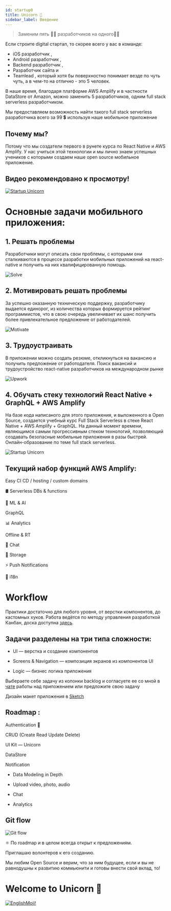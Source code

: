 ```yaml
---
id: startup0
title: Unicorn 🦄
sidebar_label: Введение
---
```


> Заменим пять ✋🏻 разработчиков на одного☝🏻

Если строите digital стартап, то скорее всего у вас в команде:

- iOS разработчик  ,
- Android разработчик ,
- Backend разработчик  ,
- Разработчик сайта      и
- Teamlead     , который хотя бы поверхностно понимает везде по чуть чуть, а в чем-то на отлично - это 5 человек.

В наше время, благодаря платформе AWS Amplify и в частности DataStore от Amazon, можно заменить 5 разработчиков, одним full stack serverless разработчиком.

Мы предоставляем возможность найти такого full stack serverless разработчика всего за 99 💲 используя наше мобильное приложение

## Почему мы?

Потому что мы создатели первого в рунете курса по React Native и AWS Amplify. У нас учиться этой технологии и мы лично знаем успешных учеников с которыми создаем наше open source мобильное приложение.

## Видео рекомендовано к просмотру!

[![Startup Unicorn](/img/startup/startup-00.gif)](https://youtu.be/r4wuKgh-oQM)

# Основные задачи мобильного приложения:

## 1. Решать проблемы

Разработчики могут описать свои проблемы, с которыми они сталкиваются в процессе разработки мобильных приложений на react-native и получить на них квалифицированную помощь.

![Solve](https://miro.medium.com/max/4800/1*ZNf3yYJJ80-UZwBZeretYg.png)

## 2. Мотивировать решать проблемы

За успешно оказанную техническую поддержку, разработчику выдается единорог, из количества которых формируется рейтинг программистов, что в свою очередь увеличивает их шанс получить более привлекательное предложение от работодателей.

![Motivate](https://miro.medium.com/max/4800/1*_BqhdLvRmLX4YN7rx5cWKA.png)

## 3. Трудоустраивать

В приложении можно создать резюме, откликнуться на вакансию и получить предложение от работодателя.
Поиск вакансий и трудоустройство react-native разработчиков на международном рынке

![Upwork](https://miro.medium.com/max/4800/1*RtVlTuN3yJw33SL8KT4Y4g.png)

## 4. Обучать стеку технологий React Native + GraphQL + AWS Amplify

На базе кода написаного для этого приложения, и выложенного в Open Source, создается учебный курс Full Stack Serverless в стеке React Native + AWS Amplify + GraphQL. На данный момент времени, являющимся самым прогрессивным стеком технологий, позволяющий создавать безопасные мобильные приложения в разы быстрей.
Онлайн-образование по теме full stack serverless.

![Startup Unicorn](/img/startup/startup-01.png)

## Текущий набор функций AWS Amplify:

 Easy CI CD / hosting / custom domains

🛢 Serverless DBs & functions

🤖 ML & AI

  GraphQL

📊 Analytics

   Offline & RT

📣 Chat

🕋 Storage

⚡️ Push Notifications

🤖 i18n

# Workflow

Практики достаточно для любого уровня, от верстки компонентов, до кастомных хуков.
Работа ведётся по методу управления разработкой Канбан, доска доступна [здесь](https://github.com/react-native-village/aws-amplify-react-hooks/projects/1).

## Задачи разделены на три типа сложности:

- UI — верстка и создание компонентов

- Screens & Navigation — композиция экранов из компонентов UI

- Logic — бизнес логика приложения

Выбераете себе задачу из колонки backlog и согласуете ее со мной в [чате](https://teleg.run/reactnativeunicorn) работы над приложением или предложите свою задачу

Дизайн макет приложения в [Sketch](https://www.dropbox.com/s/ixqgri05i2mtu6p/%D0%94%D0%B8%D0%BC%D0%BA%D0%B0%D0%A0%D0%B5%D0%B0%D0%BA%D1%82%D0%BD%D0%B0%D1%82%D0%B8%D0%B2%D0%BD%D1%8B%D0%B9.sketch?dl=0)

## Roadmap :

 Authentication 🔐

 CRUD (Create Read Update Delete)

 UI Kit — Unicorn

 DataStore

 Notification

- Data Modeling in Depth

- Upload video, photo, audio

- Chat

- Analytics

## Git flow

![Git flow](https://miro.medium.com/max/4800/1*ZMRPUha7OmbCJB0YvY9Bhg.png)

⚛️ По roadmap и в целом всегда открыт к предложениям.

Приглашаю волонтеров к его созданию.

Мы любим Open Source и верим, что за ним будущее, если и вы не равнодушны к развитию коммьюнити и готовы внести свой вклад, то!

# Welcome to Unicorn 🦄

[![EnglishMoji!](/img/logo/englishmoji.png)](https://link-to.app/xvh7Ush9kl)
